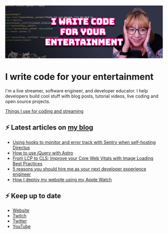 [![Watch my Twitch channel trailer](banner.png)](https://www.twitch.tv/videos/1712035150)

# I write code for your entertainment

I'm a live streamer, software engineer, and developer educator. I help developers build cool stuff with blog posts, tutorial videos, live coding and open source projects.

[Things I use for coding and streaming](https://whitep4nth3r.com/uses/)

## ⚡️ Latest articles on [my blog](https://whitep4nth3r.com)

<!-- BLOG-POST-LIST:START -->
- [Using hooks to monitor and error track with Sentry when self-hosting Directus](https://docs.directus.io/blog/hooks-monitoring-error-tracking-sentry.html)
- [How to use jQuery with Astro](https://whitep4nth3r.com/blog/how-to-use-jquery-with-astro/)
- [From LCP to CLS: Improve your Core Web Vitals with Image Loading Best Practices](https://blog.sentry.io/from-lcp-to-cls-improve-your-core-web-vitals-with-image-loading-best/)
- [5 reasons you should hire me as your next developer experience engineer](https://whitep4nth3r.com/blog/hire-me/)
- [How I deploy my website using my Apple Watch](https://whitep4nth3r.com/blog/deploy-website-using-apple-watch/)
<!-- BLOG-POST-LIST:END -->

## ⚡️ Keep up to date

- [Website](https://whitep4nth3r.com/)
- [Twitch](https://twitch.tv/whitep4nth3r)
- [Twitter](https://twitter.com/whitep4nth3r)
- [YouTube](https://www.youtube.com/c/whitep4nth3r/videos)
